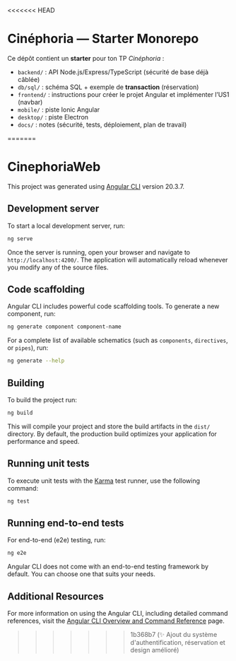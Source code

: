<<<<<<< HEAD
# Cinéphoria — Starter Monorepo

Ce dépôt contient un **starter** pour ton TP *Cinéphoria* :
- `backend/` : API Node.js/Express/TypeScript (sécurité de base déjà câblée)
- `db/sql/` : schéma SQL + exemple de **transaction** (réservation)
- `frontend/` : instructions pour créer le projet Angular et implémenter l’US1 (navbar)
- `mobile/` : piste Ionic Angular
- `desktop/` : piste Electron
- `docs/` : notes (sécurité, tests, déploiement, plan de travail)

=======
# CinephoriaWeb

This project was generated using [Angular CLI](https://github.com/angular/angular-cli) version 20.3.7.

## Development server

To start a local development server, run:

```bash
ng serve
```

Once the server is running, open your browser and navigate to `http://localhost:4200/`. The application will automatically reload whenever you modify any of the source files.

## Code scaffolding

Angular CLI includes powerful code scaffolding tools. To generate a new component, run:

```bash
ng generate component component-name
```

For a complete list of available schematics (such as `components`, `directives`, or `pipes`), run:

```bash
ng generate --help
```

## Building

To build the project run:

```bash
ng build
```

This will compile your project and store the build artifacts in the `dist/` directory. By default, the production build optimizes your application for performance and speed.

## Running unit tests

To execute unit tests with the [Karma](https://karma-runner.github.io) test runner, use the following command:

```bash
ng test
```

## Running end-to-end tests

For end-to-end (e2e) testing, run:

```bash
ng e2e
```

Angular CLI does not come with an end-to-end testing framework by default. You can choose one that suits your needs.

## Additional Resources

For more information on using the Angular CLI, including detailed command references, visit the [Angular CLI Overview and Command Reference](https://angular.dev/tools/cli) page.
>>>>>>> 1b368b7 (✨ Ajout du système d'authentification, réservation et design amélioré)

